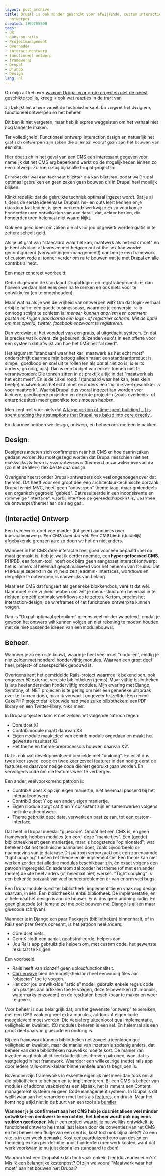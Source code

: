 ```yaml
---
layout: post_archive
title: Drupal is ook minder geschikt voor afwijkende, custom interactie en functionele
  ontwerpen
created: 1299755590
tags:
- UX
- Ruby-on-rails
- Projectmanagement
- Overheden
- interactieontwerp
- functioneel ontwerp
- frameworks
- Drupal
- Django
- Design
lang: nl
---
```


Op mijn artikel over [waarom Drupal voor grote projecten niet de meest geschikte tool is](http://bler.webschuur.com/geen_cms_en_al_zeker_geen_drupal_voor_grote_webprojecten_zoals_gemeentesites), kreeg ik ook wat reacties in de trant van
> 
Jij bekijkt het alleen vanuit de technische kant. En vergeet het designen, functioneel ontwerpen en het beheer.

Dit ben ik niet vergeten, maar heb ik expres weggelaten om het verhaal niet nóg langer te maken.
<!--break-->
Ter volledigheid: Functioneel ontwerp, interaction design en natuurlijk het grafisch ontwerpen zijn zaken die allemaal vooraf gaan aan het bouwen van een site.

Hier doet zich in het geval van een CMS een interessant gegeven voor, namelijk dat het CMS erg beperkend werkt op de mogelijkheden binnen zo een ontwerp. Zo roep ik bij bijna alle Drupal-projecten:
> 
Er moet dan wel een techneut bijzitten die kan bijsturen, zodat we Drupal optimaal gebruiken en geen zaken gaan bouwen die in Drupal heel moeilijk blijken.

Klinkt redelijk: dat de gebruikte techniek optimaal ingezet wordt. Dat je al tijdens de eerste ideeënfase Drupals ins- en outs leert kennen en je daardoor laat leiden, is geen verkeerde werkwijze.En zo voorkom je honderden uren ontwikkelen van een detail, dat, achter bezien, die honderden uren helemaal niet waard blijkt.

Ook een goed idee: om zaken die al voor jou uitgewerk werden gratis in te zetten: scheelt geld.
> 
Als je uit gaat van "standaard waar het kan, maatwerk als het echt moet" en je bent als klant al tevreden met hetgeen out of the box kan worden geconfigureerd (verwachtingen-management!) dan ben je een framework of custom code al tonnen verder om na te bouwen wat je met Drupal en alle contribs al hebt.

Een meer concreet voorbeeld:
> 
Gebruik gewoon de standaard Drupal login- en registratieprocedure, dan hoeven we daar niet eens over na te denken en ook niets voor te ontwikkelen (en te onderhouden).

Maar wat nu als je wél die vrijheid van ontwerpen wilt? Om dat login-verhaal erbij te halen: een goede businesscase, waarmee je conversie-ratio omhoog schijnt te schieten is: _mensen kunnen anoniem een comment posten en krijgen pas daarná een login- of registreer scherm. Met de optie om met openid, twitter, facebook enzovoort te registreren._

Dan verdwijnt al het voordeel van een gratis, al uitgedacht systeem. En dat is precies wat ik overal zie gebeuren: duizenden euro's in een offerte voor een systeem dat afwijkt van hoe het CMS het "al deed".

Het argument "standaard waar het kan, maatwerk als het echt moet" onderschrijft daarmee mijn betoog alleen maar: een standaardproduct is simpel, goedkoop en snel uit te rollen (en als _dat_ al niet zo is, is er its anders, grondig, mis). Dan is een budget van enkele tonnen niet te verantwoorden: Die tonnen zitten in de praktijk altijd in dat "maatwerk als het echt moet". En is de cirkel rond: "standaard waar het kan, (een klein beetje) maatwerk als het echt moet en anders een tool die veel geschikter is voor maatwerk". Waarbij Drupal dus vooral ingezet kan worden voor kleinere, goedkopere projecten en de grote projecten (zoals overheids- of enterpricesites) meer geschikte tools moeten hebben.

Men zegt niet voor niets dat [A large portion of time spent building [...] is spent undoing the assumptions that Drupal has baked into core directly.](http://developmentseed.org/blog/2009/oct/28/smallcore-manifesto-help-us-build-better-teddy-bear).

En daarmee hebben we design, ontwerp, en beheer ook meteen te pakken.
## Design:
> 
Designers moeten zich confirmeren naar het CMS en hoe daarin zaken gedaan worden.Nu moet gezegd worden dat Drupal misschien niet het makkelijkst te leren is voor ontwerpers (themers), maar zeker een van de (zo niet de aller-) flexibelste qua design.

Overigens heerst onder Drupal-ontwerpers ook veel ongenoegen over dat themen. Dat heeft voor een groot deel een architectuur-technische oorzaak: Drupal is niet MVC, heeft geen "ontworpen" theme-laag, maar grotendeels een organisch gegroeid "gebied". Dat resulteerde in een inconsistente en rommelige "interface", waarbij interface de gereedschapskist is, waarmee de ontwerper/themer aan de slag gaat.
## (Interactie) Ontwerp

Een framework doet veel minder (tot geen) aannames over interactieontwerp. Een CMS doet dat wél. Een CMS biedt (duidelijk) afgebakende grenzen aan: zo doen we het en niet anders.

Wanneer in het CMS deze interactie heel goed voor een bepaald doel op maat gemaakt is, heb je, wat ik eerder noemde, een **hyper gefocused CMS**. PHPBB, een forum-tool, hoeft ook bijna geen aangepast interactieontwerp: het is immers al helemaal geöptimaliseerd voor het beheren van forums. Dat PHPBB je beperkt in de vrijheid zelf je admin- interfaces, workflows en dergelijke te ontwerpen, is nauwelijks van belang.

Maar een CMS dat fungeert als generieke blokkendoos, vereist dat wél. Daar moet je de vrijheid hebben om zélf je menu-structuren helemaal in te richten, om zélf optimale workflows op te zetten. Kortom, precies het interaction-design, de wireframes of het funcitoneel ontwerp te kunnen volgen.

Dan is "Drupal optimaal gebruiken" opeens veel minder waardevol, omdat je gewoon het ontwerp wilt kunnen volgen en niet rekening te moeten houden met de niet-passende ideeën van een modulebouwer.
## Beheer.

Wanneer je zo een site bouwt, waarin je heel veel moet "undo-en", eindig je niet zelden met honderd, hondervijftig modules. Waarvan een groot deel heel, project- of casespecifiek gebouwd is.

Overigens kent het gemiddelde Rails-project waarmee ik bekend ben, ook ongeveer 50 externe, vereiste bibliotheken (gems). Maar vijftig bibliotheken is iets heel anders dan hondervijftig modules. Mijn ervaring met Django, Symfony, of .NET projecten is te gering om hier een generieke uitspraak over te kunnen doen, maar ik verwacht ongeveer hetzelfde. Een recent CakePHP project dat ik bouwde had twee zulke bilbiotheken: een PDF-library en een Twitter-libary. Niks meer.

In Drupalprojecten kom ik niet zelden het volgende patroon tegen:
- Core doet X1
- Contrib module maakt daarvan X3
- Eigen module maakt deel van contrib module ongedaan en maakt het gewenste resultaat X2
- Het theme en theme-preprocessors bouwen daarvan X2'.

Dat is ook wat developmentseed bedoelde met "undoing". En er zit dus twee keer zoveel code en twee keer zoveel features in dan nodig: eerst de features en daarvoor nodige code die niet gebruikt gaan worden. En vervolgens code om die features weer te verbergen.

Een ander, veelvoorkomend patroon is:
- Contrib A doet X op zijn eigen maniertje, niet helemaal passend bij het interactieontwerp.
- Contrib B doet Y op een ander, eigen maniertje.
- Eigen module zorgt dat X en Y consistent zijn en samenwerken volgens het interactieontwerp.
- Theme gebruikt deze data, verwerkt en past ze aan, tot een custom-interface.

Dat heet in Drupal meestal "gluecode". Omdat het een CMS is, en geen framework, hebben modules (en core) deze "maniertjes". Een (goede) bibliotheek heeft geen maniertjes, maar is hoogstends "opinionated"; wat betekent dat het technische aannames doet, zoals bijvoorbeeld de naamgeving van je database.Dit patroon veroorzaakt ook een zogenaamde "tight coupling" tussen het theme en de implementatie. Een theme kan niet werken zonder dat alledrie modules beschikbaar zijn, én exact volgens een patroon ingeregeld. En andersom zal zonder het theme (of met een ander theme) de site heel anders (of helemaal niet) werken. "Tight coupling" is een bekende oorzaak van veel beheerproblemen en van enorm veel bugs.

Een Drupalmodule is echter bibliotheek, implementatie en vaak nog design daarvan, in één. Een bibliotheek is enkel bibliotheek. De implementatie, en al helemaal het design is aan de bouwer. Er is dus geen undoing nodig. En geen gluecode (of: iemand zei me ooit: bouwen met Django is alléén maar gluecode schrijven).

Wanneer je in Django een paar [Packages](http://djangopackages.com/) (bibliotheken) binnenhaalt, of in Rails een paar Gems opneemt, is het patroon heel anders:
- Core doet niets.
- Gem X biedt een aantal, geabstraheerde, helpers aan.
- Jou Rails app gebruikt die helpers om, met custom code, het gewenste resultaat te krijgen.

Een voorbeeld:
- Rails heeft van zichzelf geen uploadfunctionaliteit.
- [Carrierwave](https://github.com/jnicklas/carrierwave) bied de mogelijkheid om heel eenvoudig files aan "objecten" toe te voegen.
- Het door jou ontwikkelde "article" model, gebruikt enkele regels code om plaatjes aan artikelen toe te voegen, deze te bewerken (thumbnails, watermarks enzovoort) en de resultaten beschikbaar te maken en weer te geven.

Voor beheer is dus belangrijk dat, om het gewenste "ontwerp" te bereiken, met een CMS vaak erg veel extra modules, addons of eigen code meegeleverd moet worden. Die veelal erg uiteenloopt qua implementatie, veiligheid en kwaliteit. 150 modules beheren is een hel. En helemaal als een groot deel daarvan gluecode en ondoing is.

Bij een framework kunnen bibliotheken net zoveel uiteenlopen qua veiligheid en kwaliteit, maar de manier van inzetten is zodanig anders, dat beheer van deze bibliotheken nauwelijks moeite kost. De manier van inzetten volgt ook altijd heel duidelijk beschreven patronen, want dat is vastgelegd in het framework. Waardoor een willekeurige (nette) rails app door iedere rails-ontwikkelaar binnen enkele uren te begrijpen is.

Bovendien zijn frameworks in essentie eigenlijk niet meer dan tools om al die bibliotheken te beheren en te implementeren. Bij een CMS is beheer van modules of addons vaak slechts een bijzaak, het is immers een Content management systeem en geen Code management systeem. In Drupal is dit welliswaar aan het veranderen met tools als [features](http://mustardseedmedia.com/podcast/episode43), en drush. Maar het komt nog altijd niet in de buurt van een tool als [bundler](http://gembundler.com/rationale.html)

**Wanneer je je confirmeert aan het CMS heb je dus niet alleen veel minder ontwikkel- en denkwerk te verrichten, het beheer wordt ook nog eens stukken goedkoper.** Maar een project waarbij je nauwelijks ontwikkelt, je functioneel ontwerp helemaal laat leiden door de conventies van het CMS en het beheer een fluitje van een cent is, kost toch ook bijna niets?! Zo een site is in een week gemaakt. Kost een paarduizend euro aan design en themeing en kan per definitie nooit honderden uren werk kosten, want dat werk voorkwam je nu juist door alles standaard te doen!

Waarom kost een Drupalsite dan toch vaak enkele (tien)duizenden euro's? Mis ik een belangrijke kostenpost? Of zijn we vooral "Maatwerk waar het moet" aan het bouwen met Drupal?
